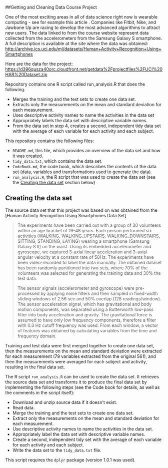 ##Getting and Cleaning Data Course Project

One of the most exciting areas in all of data science right now is wearable computing - see for example this article . Companies like Fitbit, Nike, and Jawbone Up are racing to develop the most advanced algorithms to attract new users. The data linked to from the course website represent data collected from the accelerometers from the Samsung Galaxy S smartphone. A full description is available at the site where the data was obtained:
http://archive.ics.uci.edu/ml/datasets/Human+Activity+Recognition+Using+Smartphones 

Here are the data for the project:
https://d396qusza40orc.cloudfront.net/getdata%2Fprojectfiles%2FUCI%20HAR%20Dataset.zip 

Repository contains one R script called run_analysis.R that does the following. 
- Merges the training and the test sets to create one data set.
- Extracts only the measurements on the mean and standard deviation for each measurement. 
- Uses descriptive activity names to name the activities in the data set
- Appropriately labels the data set with descriptive variable names. 
- From the data set in step 4, creates a second, independent tidy data set with the average of each variable for each activity and each subject.

This repository contains the following files:

- `README.md`, this file, which provides an overview of the data set and how it was created.
- `tidy_data.txt`, which contains the data set.
- `CodeBook.md`, the code book, which describes the contents of the data set (data, variables and transformations used to generate the data).
- `run_analysis.R`, the R script that was used to create the data set (see the [Creating the data set](#creating-data-set) section below) 

## Creating the data set <a name="creating-data-set"></a>
The source data set that this project was based on was obtained from the [Human Activity Recognition Using Smartphones Data Set]
> The experiments have been carried out with a group of 30 volunteers within an age bracket of 19-48 years. Each person performed six activities (WALKING, WALKING\_UPSTAIRS, WALKING\_DOWNSTAIRS, SITTING, STANDING, LAYING) wearing a smartphone (Samsung Galaxy S II) on the waist. Using its embedded accelerometer and gyroscope, we captured 3-axial linear acceleration and 3-axial angular velocity at a constant rate of 50Hz. The experiments have been video-recorded to label the data manually. The obtained dataset has been randomly partitioned into two sets, where 70% of the volunteers was selected for generating the training data and 30% the test data.
> 
> The sensor signals (accelerometer and gyroscope) were pre-processed by applying noise filters and then sampled in fixed-width sliding windows of 2.56 sec and 50% overlap (128 readings/window). The sensor acceleration signal, which has gravitational and body motion components, was separated using a Butterworth low-pass filter into body acceleration and gravity. The gravitational force is assumed to have only low frequency components, therefore a filter with 0.3 Hz cutoff frequency was used. From each window, a vector of features was obtained by calculating variables from the time and frequency domain.

Training and test data were first merged together to create one data set, then the measurements on the mean and standard deviation were extracted for each measurement (79 variables extracted from the original 561), and then the measurements were averaged for each subject and activity, resulting in the final data set.

The R script `run_analysis.R` can be used to create the data set. It retrieves the source data set and transforms it to produce the final data set by implementing the following steps (see the Code book for details, as well as the comments in the script itself):

- Download and unzip source data if it doesn't exist.
- Read data.
- Merge the training and the test sets to create one data set.
- Extract only the measurements on the mean and standard deviation for each measurement.
- Use descriptive activity names to name the activities in the data set.
- Appropriately label the data set with descriptive variable names.
- Create a second, independent tidy set with the average of each variable for each activity and each subject.
- Write the data set to the `tidy_data.txt` file.

This script requires the `dplyr` package (version 1.0.1 was used).